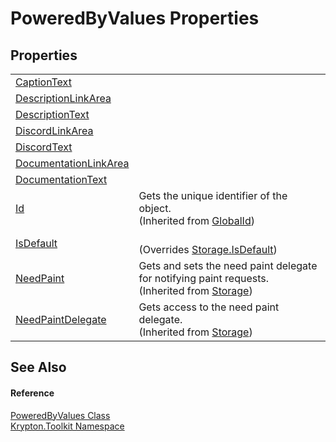 # PoweredByValues Properties




## Properties
<table>
<tr>
<td><a href="57266461-4866-6747-fc1c-2ecadbc86cfc.md">CaptionText</a></td>
<td> </td></tr>
<tr>
<td><a href="c268cc0a-f6bf-bf2b-1672-2cbeda4bf9f0.md">DescriptionLinkArea</a></td>
<td> </td></tr>
<tr>
<td><a href="b9222ca2-1433-45f2-d82a-aee1fc5aa66e.md">DescriptionText</a></td>
<td> </td></tr>
<tr>
<td><a href="47ab7aa1-f258-4652-c1bd-21a794a985de.md">DiscordLinkArea</a></td>
<td> </td></tr>
<tr>
<td><a href="f710a359-48cf-1925-ea29-af43dd8e44e5.md">DiscordText</a></td>
<td> </td></tr>
<tr>
<td><a href="034f528d-2f0c-bb1d-5683-e2081796719c.md">DocumentationLinkArea</a></td>
<td> </td></tr>
<tr>
<td><a href="b91b6b47-8643-b1cf-95eb-24b3d6633c8e.md">DocumentationText</a></td>
<td> </td></tr>
<tr>
<td><a href="71a6846f-bfb6-fb58-b361-6b43ae0583a8.md">Id</a></td>
<td>Gets the unique identifier of the object.<br />(Inherited from <a href="9ef2ca3a-e03e-8927-105a-2f9a6fbdf849.md">GlobalId</a>)</td></tr>
<tr>
<td><a href="40b85b01-a23f-be68-1a0e-3eebf0fee8f1.md">IsDefault</a></td>
<td><br />(Overrides <a href="bbc0e831-9474-3bce-65dc-0625d793d8c1.md">Storage.IsDefault</a>)</td></tr>
<tr>
<td><a href="097a0f47-e60c-4bf7-802c-8391c6d8feff.md">NeedPaint</a></td>
<td>Gets and sets the need paint delegate for notifying paint requests.<br />(Inherited from <a href="8406cf55-79a3-e579-4094-be084e489431.md">Storage</a>)</td></tr>
<tr>
<td><a href="879ca7f2-32c5-8581-44f2-c7aee6491db2.md">NeedPaintDelegate</a></td>
<td>Gets access to the need paint delegate.<br />(Inherited from <a href="8406cf55-79a3-e579-4094-be084e489431.md">Storage</a>)</td></tr>
</table>

## See Also


#### Reference
<a href="e77c0f43-b3a3-8121-2d94-57953e18f2c4.md">PoweredByValues Class</a>  
<a href="79d2eac2-21f4-54ff-7552-b20c33c30600.md">Krypton.Toolkit Namespace</a>  
